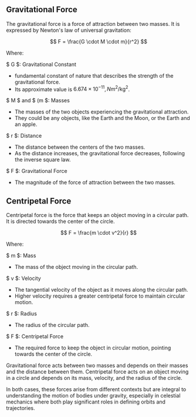 ## Gravitational Force

The gravitational force is a force of attraction between two masses. It is expressed by Newton's law of universal gravitation:

$$
F = \frac{G \cdot M \cdot m}{r^2}
$$

Where:

$ G $: Gravitational Constant

- fundamental constant of nature that describes the strength of the gravitational force.
- Its approximate value is $6.674 \times 10^{-11}, {Nm}^2/\text{kg}^2$.

$ M $ and $ (m $: Masses

- The masses of the two objects experiencing the gravitational attraction.
- They could be any objects, like the Earth and the Moon, or the Earth and an apple.

$ r $: Distance

- The distance between the centers of the two masses.
- As the distance increases, the gravitational force decreases, following the inverse square law.

$ F $: Gravitational Force

- The magnitude of the force of attraction between the two masses.

## Centripetal Force

Centripetal force is the force that keeps an object moving in a circular path. It is directed towards the center of the circle.

$$
F = \frac{m \cdot v^2}{r}
$$

Where:

$ m $: Mass

- The mass of the object moving in the circular path.

$ v $: Velocity

- The tangential velocity of the object as it moves along the circular path.
- Higher velocity requires a greater centripetal force to maintain circular motion.

$ r $: Radius

- The radius of the circular path.

$ F $: Centripetal Force

- The required force to keep the object in circular motion, pointing towards the center of the circle.

Gravitational force acts between two masses and depends on their masses and the distance between them.
Centripetal force acts on an object moving in a circle and depends on its mass, velocity, and the radius of the circle.

In both cases, these forces arise from different contexts but are integral to understanding the motion of bodies under gravity, especially in celestial mechanics where both play significant roles in defining orbits and trajectories.